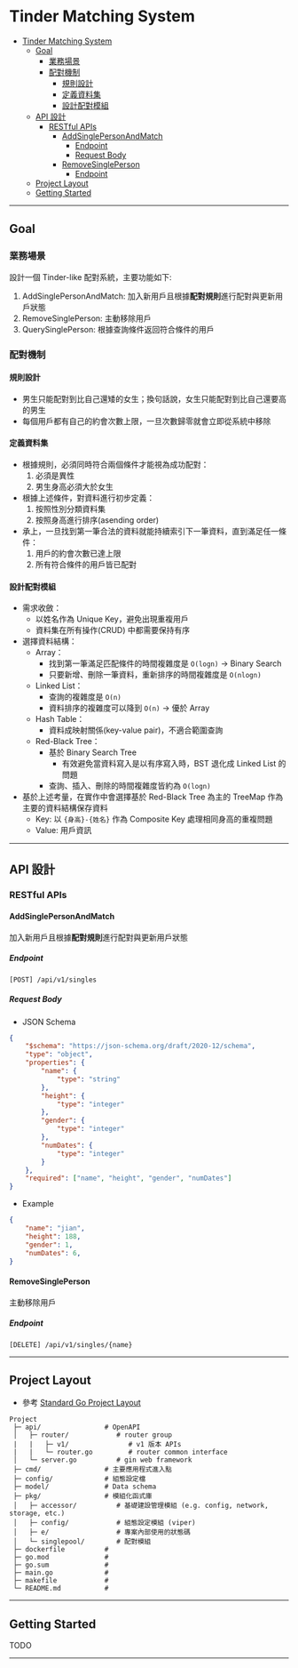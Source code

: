 # Tinder Matching System

- [Tinder Matching System](#tinder-matching-system)
  - [Goal](#goal)
    - [業務場景](#業務場景)
    - [配對機制](#配對機制)
      - [規則設計](#規則設計)
      - [定義資料集](#定義資料集)
      - [設計配對模組](#設計配對模組)
  - [API 設計](#api-設計)
    - [RESTful APIs](#restful-apis)
      - [AddSinglePersonAndMatch](#addsinglepersonandmatch)
        - [Endpoint](#endpoint)
        - [Request Body](#request-body)
      - [RemoveSinglePerson](#removesingleperson)
        - [Endpoint](#endpoint-1)
  - [Project Layout](#project-layout)
  - [Getting Started](#getting-started)

---

## Goal

### 業務場景

設計一個 Tinder-like 配對系統，主要功能如下:

1. AddSinglePersonAndMatch: 加入新用戶且根據**配對規則**進行配對與更新用戶狀態
2. RemoveSinglePerson: 主動移除用戶
3. QuerySinglePerson: 根據查詢條件返回符合條件的用戶

### 配對機制

#### 規則設計

- 男生只能配對到比自己還矮的女生；換句話說，女生只能配對到比自己還要高的男生
- 每個用戶都有自己的約會次數上限，一旦次數歸零就會立即從系統中移除

#### 定義資料集

- 根據規則，必須同時符合兩個條件才能視為成功配對：
  1. 必須是異性
  2. 男生身高必須大於女生
- 根據上述條件，對資料進行初步定義：
  1. 按照性別分類資料集
  2. 按照身高進行排序(asending order)
- 承上，一旦找到第一筆合法的資料就能持續索引下一筆資料，直到滿足任一條件：
  1. 用戶的約會次數已達上限
  2. 所有符合條件的用戶皆已配對

#### 設計配對模組

- 需求收斂：
  - 以姓名作為 Unique Key，避免出現重複用戶
  - 資料集在所有操作(CRUD) 中都需要保持有序
- 選擇資料結構：
  - Array：
    - 找到第一筆滿足匹配條件的時間複雜度是 `O(logn)` → Binary Search
    - 只要新增、刪除一筆資料，重新排序的時間複雜度是 `O(nlogn)`
  - Linked List：
    - 查詢的複雜度是 `O(n)`
    - 資料排序的複雜度可以降到 `O(n)` → 優於 Array
  - Hash Table：
    - 資料成映射關係(key-value pair)，不適合範圍查詢
  - Red-Black Tree：
    - 基於 Binary Search Tree
      - 有效避免當資料寫入是以有序寫入時，BST 退化成 Linked List 的問題
    - 查詢、插入、刪除的時間複雜度皆約為 `O(logn)`
- 基於上述考量，在實作中會選擇基於 Red-Black Tree 為主的 TreeMap 作為主要的資料結構保存資料
  - Key: 以 `{身高}-{姓名}` 作為 Composite Key 處理相同身高的重複問題
  - Value: 用戶資訊

---

## API 設計

### RESTful APIs

#### AddSinglePersonAndMatch

加入新用戶且根據**配對規則**進行配對與更新用戶狀態

##### Endpoint

```
[POST] /api/v1/singles
```

##### Request Body

- JSON Schema
```json
{
    "$schema": "https://json-schema.org/draft/2020-12/schema",
    "type": "object",
    "properties": {
        "name": {
            "type": "string"
        },
        "height": {
            "type": "integer"
        },
        "gender": {
            "type": "integer"
        },
        "numDates": {
            "type": "integer"
        }
    },
    "required": ["name", "height", "gender", "numDates"]
}

```

- Example
```json
{
    "name": "jian",
    "height": 188,
    "gender": 1,
    "numDates": 6,
}
```

#### RemoveSinglePerson

主動移除用戶

##### Endpoint

```
[DELETE] /api/v1/singles/{name}
```

---

## Project Layout

- 參考 [Standard Go Project Layout](https://github.com/golang-standards/project-layout)

```
Project
 ├─ api/                # OpenAPI
 │   ├─ router/            # router group
 |   |   ├─ v1/               # v1 版本 APIs
 |   |   └─ router.go         # router common interface
 │   └─ server.go          # gin web framework
 ├─ cmd/                # 主要應用程式進入點
 ├─ config/             # 組態設定檔
 ├─ model/              # Data schema
 ├─ pkg/                # 模組化函式庫
 │   ├─ accessor/          # 基礎建設管理模組 (e.g. config, network, storage, etc.)
 │   ├─ config/            # 組態設定模組 (viper)
 │   ├─ e/                 # 專案內部使用的狀態碼
 │   └─ singlepool/        # 配對模組
 ├─ dockerfile          #
 ├─ go.mod              #
 ├─ go.sum              #
 ├─ main.go             #
 ├─ makefile            #
 └─ README.md           #
```

---

## Getting Started

TODO

---